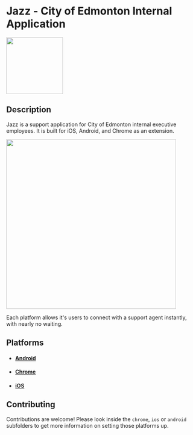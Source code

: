 # Jazz - City of Edmonton Internal Application

<img src="https://i.imgur.com/VNlXzvx.png" height="150" align="center">

## Description
Jazz is a support application for City of Edmonton internal executive employees. It is built for iOS, Android, and Chrome as an extension.

<img src="https://i.imgur.com/Nfq2bOB.png" height="450" align="center"/>

Each platform allows it's users to connect with a support agent instantly, with nearly no waiting.

## Platforms
* #### [Android](https://github.com/CityofEdmonton/Jazz/tree/master/android/README.md)
* #### [Chrome](https://github.com/CityofEdmonton/Jazz/tree/master/chrome/README.md)
* #### [iOS](https://github.com/CityofEdmonton/Jazz/tree/master/ios/README.md)

## Contributing
Contributions are welcome! Please look inside the `chrome`, `ios` or `android` subfolders to get more information on setting those platforms up.